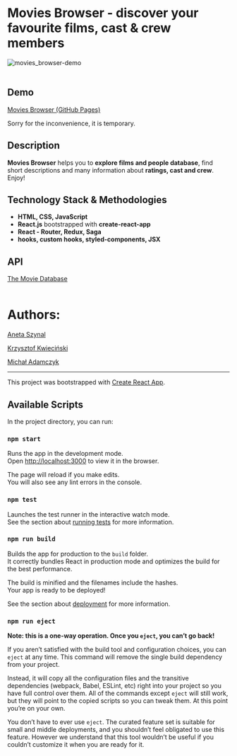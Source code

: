 # Movies Browser - discover your favourite films, cast & crew members

![movies_browser-demo](./public/img/movies_browser.gif)
<br>
<br>
## Demo
[Movies Browser (GitHub Pages)](https://damdlani.github.io/movies_browser/)  

Sorry for the inconvenience, it is temporary.

## Description

**Movies Browser** helps you to **explore films and people database**, find short descriptions and many information about **ratings, cast and crew**. Enjoy!

## Technology Stack & Methodologies
- **HTML, CSS, JavaScript**
- **React.js** bootstrapped with **create-react-app**
- **React - Router, Redux, Saga**
- **hooks, custom hooks, styled-components, JSX**

## API
[The Movie Database](https://www.themoviedb.org/documentation/api)
<br>
<br>
# Authors:
[Aneta Szynal](https://github.com/anetaszynal)

[Krzysztof Kwieciński](https://github.com/damdlani)

[Michał Adamczyk](https://github.com/MikeAdamczyk)


---

This project was bootstrapped with [Create React App](https://github.com/facebook/create-react-app).

## Available Scripts

In the project directory, you can run:

### `npm start`

Runs the app in the development mode.<br />
Open [http://localhost:3000](http://localhost:3000) to view it in the browser.

The page will reload if you make edits.<br />
You will also see any lint errors in the console.

### `npm test`

Launches the test runner in the interactive watch mode.<br />
See the section about [running tests](https://facebook.github.io/create-react-app/docs/running-tests) for more information.

### `npm run build`

Builds the app for production to the `build` folder.<br />
It correctly bundles React in production mode and optimizes the build for the best performance.

The build is minified and the filenames include the hashes.<br />
Your app is ready to be deployed!

See the section about [deployment](https://facebook.github.io/create-react-app/docs/deployment) for more information.

### `npm run eject`

**Note: this is a one-way operation. Once you `eject`, you can’t go back!**

If you aren’t satisfied with the build tool and configuration choices, you can `eject` at any time. This command will remove the single build dependency from your project.

Instead, it will copy all the configuration files and the transitive dependencies (webpack, Babel, ESLint, etc) right into your project so you have full control over them. All of the commands except `eject` will still work, but they will point to the copied scripts so you can tweak them. At this point you’re on your own.

You don’t have to ever use `eject`. The curated feature set is suitable for small and middle deployments, and you shouldn’t feel obligated to use this feature. However we understand that this tool wouldn’t be useful if you couldn’t customize it when you are ready for it.
